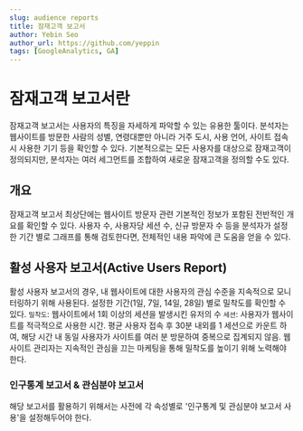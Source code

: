 ```yaml
---
slug: audience reports
title: 잠재고객 보고서
author: Yebin Seo
author_url: https://github.com/yeppin
tags: [GoogleAnalytics, GA]
---
```

# 잠재고객 보고서란
잠재고객 보고서는 사용자의 특징을 자세하게 파악할 수 있는 유용한 툴이다. 분석자는 웹사이트를 방문한 사람의 성별, 연령대뿐만 아니라 거주 도시, 사용 언어, 사이트 접속 시 사용한 기기 등을 확인할 수 있다. 기본적으로는 모든 사용자를 대상으로 잠재고객이 정의되지만, 분석자는 여러 세그먼트를 조합하여 새로운 잠재고객을 정의할 수도 있다.

## 개요
잠재고객 보고서 최상단에는 웹사이트 방문자 관련 기본적인 정보가 포함된 전반적인 개요를 확인할 수 있다. 사용자 수, 사용자당 세션 수, 신규 방문자 수 등을 분석자가 설정한 기간 별로 그래프를 통해 검토한다면, 전체적인 내용 파악에 큰 도움을 얻을 수 있다. 

## 활성 사용자 보고서(Active Users Report)
활성 사용자 보고서의 경우, 내 웹사이트에 대한 사용자의 관심 수준을 지속적으로 모니터링하기 위해 사용된다. 설정한 기간(1일, 7일, 14일, 28일) 별로 밀착도를 확인할 수 있다.
```밀착도```: 웹사이트에서 1회 이상의 세션을 발생시킨 유저의 수
```세션```: 사용자가 웹사이트를 적극적으로 사용한 시간. 평균 사용자 접속 후 30분 내외를 1 세션으로 카운트 하여, 해당 시간 내 동일 사용자가 사이트를 여러 분 방문하여 중복으로 집계되지 않음.
웹사이트 관리자는 지속적인 관심을 끄는 마케팅을 통해 밀착도를 높이기 위해 노력해야 한다.

### 인구통계 보고서 & 관심분야 보고서
해당 보고서를 활용하기 위해서는 사전에 각 속성별로 '인구통계 및 관심분야 보고서 사용'을 설정해두어야 한다.


